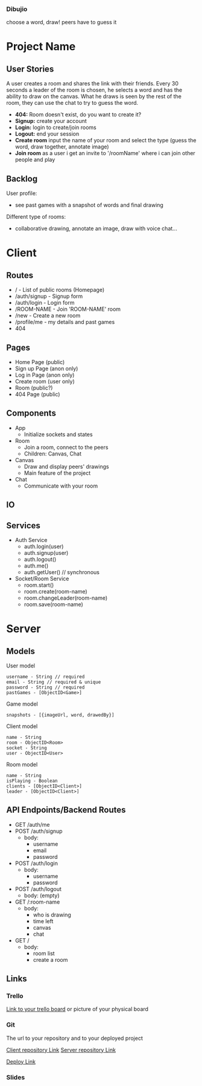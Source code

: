 ### Dibujio

choose a word, draw! peers have to guess it

# Project Name

## User Stories

A user creates a room and shares the link with their friends. Every 30 seconds a leader of the room is chosen, he selects a word and has the ability to draw on the canvas. What he draws is seen by the rest of the room, they can use the chat to try to guess the word.

-  **404:** Room doesn't exist, do you want to create it?
-  **Signup:** create your account
-  **Login:** login to create/join rooms
-  **Logout:** end your session
-  **Create room** input the name of your room and select the type (guess the word, draw together, annotate image)
-  **Join room** as a user i get an invite to '/roomName' where i can join other people and play 


## Backlog

User profile:
- see past games with a snapshot of words and final drawing

Different type of rooms:
- collaborative drawing, annotate an image, draw with voice chat...
  
# Client

## Routes

- / - List of public rooms (Homepage)
- /auth/signup - Signup form
- /auth/login - Login form
- /ROOM-NAME - Join 'ROOM-NAME' room
- /new - Create a new room
- /profile/me - my details and past games
- 404

## Pages

- Home Page (public)
- Sign up Page (anon only)
- Log in Page (anon only)
- Create room (user only)
- Room (public?)
- 404 Page (public)

## Components

- App
    - Initialize sockets and states
- Room 
    - Join a room, connect to the peers
    - Children: Canvas, Chat
- Canvas
    - Draw and display peers' drawings
    - Main feature of the project
- Chat
    - Communicate with your room

## IO


## Services

- Auth Service
  - auth.login(user)
  - auth.signup(user)
  - auth.logout()
  - auth.me()
  - auth.getUser() // synchronous
- Socket/Room Service
  - room.start()
  - room.create(room-name)
  - room.changeLeader(room-name)
  - room.save(room-name)

# Server

## Models

User model

```
username - String // required
email - String // required & unique
password - String // required
pastGames - [ObjectID<Game>]
```

Game model

```
snapshots - [{imageUrl, word, drawedBy}]
```

Client model

```
name - String
room - ObjectID<Room>
socket - String
user - ObjectID<User>
```

Room model

``` 
name - String
isPlaying - Boolean
clients - [ObjectID<Client>]
leader - [ObjectID<Client>]
```

## API Endpoints/Backend Routes

- GET /auth/me
- POST /auth/signup
  - body:
    - username
    - email
    - password
- POST /auth/login
  - body:
    - username
    - password
- POST /auth/logout
  - body: (empty)
- GET /:room-name
  - body:
    - who is drawing
    - time left
    - canvas
    - chat
- GET /
  - body:
    - room list
    - create a room

  

## Links

### Trello

[Link to your trello board](https://trello.com/b/gb2DdpJV/dibujio) or picture of your physical board

### Git

The url to your repository and to your deployed project

[Client repository Link](http://github.com/justo-rivera/dibujio-client)
[Server repository Link](http://github.com/justo-rivera/dibujio-server)

[Deploy Link](http://dibujio-client.herokuapp.com)

### Slides


